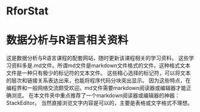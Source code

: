 # RforStat
# 数据分析与R语言相关资料
这是数据分析与R语言课程的配套网站，随时更新该课程相关的学习资料。
这些学习资料多是.md文件。所谓md文件是markdown文件格式的文件。这种格式文本文件是一种只有极少的标记符的文本文件。
这些精心选择的标记符，可以将文本的层次和链接关系表达出来，也能将程序代码分块突出显示。
因为这些特点，在编程界和一般网络交流颇受欢迎。md文件需要markdown阅读器或编辑器才能正确浏览。
在本文件夹中重点推荐了一个markdown阅读器或编辑器的神器：StackEditor。
当然直接浏览文字内容是可以的，主要是表格或文字格式不理想。
